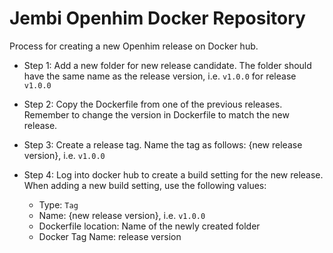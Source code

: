 # Jembi Openhim Docker Repository

Process for creating a new Openhim release on Docker hub.

* Step 1: Add a new folder for new release candidate. The folder should have the same name as the release version, i.e. `v1.0.0` for release `v1.0.0`

* Step 2: Copy the Dockerfile from one of the previous releases. Remember to change the version in Dockerfile to match the new release.

* Step 3: Create a release tag. Name the tag as follows: {new release version}, i.e. `v1.0.0`

* Step 4: Log into docker hub to create a build setting for the new release. When adding a new build setting, use the following values:
  * Type: `Tag`
  * Name: {new release version}, i.e. `v1.0.0`
  * Dockerfile location: Name of the newly created folder
  * Docker Tag Name: release version
